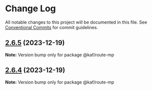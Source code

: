 # Change Log

All notable changes to this project will be documented in this file.
See [Conventional Commits](https://conventionalcommits.org) for commit guidelines.

## [2.6.5](https://github.com/Graceji/kaf/compare/v2.6.4...v2.6.5) (2023-12-19)

**Note:** Version bump only for package @kaf/route-mp

## [2.6.4](https://github.com/Graceji/kaf/compare/v2.6.3...v2.6.4) (2023-12-19)

**Note:** Version bump only for package @kaf/route-mp

